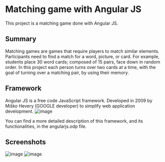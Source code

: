 # Matching game with Angular JS
This project is a matching game done with Angular JS.

## Summary
Matching games are games that require players to match similar elements. Participants need to find a match for a word, picture, or card. For example, students place 30 word cards; composed of 15 pairs, face down in random order. In this project each person turns over two cards at a time, with the goal of turning over a matching pair, by using their memory.

## Framework
Angular JS is a free code JavaScript framework. Developed in 2009 by Miško Hevery (GOOGLE developer) to simplify web application development. 
![image](https://user-images.githubusercontent.com/29677743/139555164-19e1dd25-257f-4233-98ee-4120d41c6e18.png)

You can find a more detailed description of this framework, and its functionalities, in the angularjs.odp file.

## Screenshots
![image](https://user-images.githubusercontent.com/29677743/139555214-f2c9024c-4f39-4187-a303-b9d41271aae4.png)
![image](https://user-images.githubusercontent.com/29677743/139555235-b1b0b52e-7db6-440c-9ab1-4e70d5eb38cb.png)

